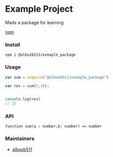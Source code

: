 # Example Project

Made a package for learning


[npm](https://www.npmjs.com/package/@albseb511/exmaple_package)

### Install

```
npm i @albseb511/exmaple_package
```


### Usage

```js
var sum = require("@albseb511/exmaple_package")

var res = sum(5,10);


console.log(res)
// 15
```

### API

```
function sum(a : number,b: number) => number
```


### Maintainers

- [albseb511](https://github.com/albseb511)
